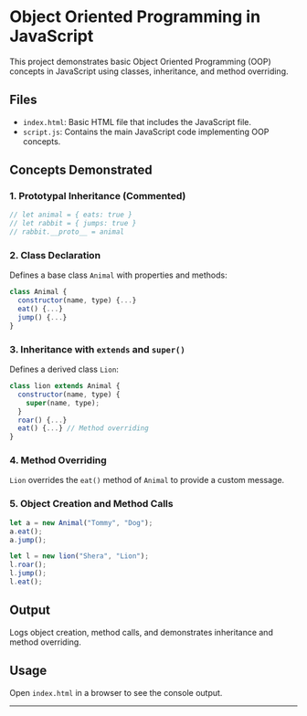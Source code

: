 # Object Oriented Programming in JavaScript

This project demonstrates basic Object Oriented Programming (OOP) concepts in JavaScript using classes, inheritance, and method overriding.

## Files

* `index.html`: Basic HTML file that includes the JavaScript file.
* `script.js`: Contains the main JavaScript code implementing OOP concepts.

## Concepts Demonstrated

### 1. **Prototypal Inheritance (Commented)**

```js
// let animal = { eats: true }
// let rabbit = { jumps: true }
// rabbit.__proto__ = animal
```

### 2. **Class Declaration**

Defines a base class `Animal` with properties and methods:

```js
class Animal {
  constructor(name, type) {...}
  eat() {...}
  jump() {...}
}
```

### 3. **Inheritance with `extends` and `super()`**

Defines a derived class `Lion`:

```js
class lion extends Animal {
  constructor(name, type) {
    super(name, type);
  }
  roar() {...}
  eat() {...} // Method overriding
}
```

### 4. **Method Overriding**

`Lion` overrides the `eat()` method of `Animal` to provide a custom message.

### 5. **Object Creation and Method Calls**

```js
let a = new Animal("Tommy", "Dog");
a.eat();
a.jump();

let l = new lion("Shera", "Lion");
l.roar();
l.jump();
l.eat();
```

## Output

Logs object creation, method calls, and demonstrates inheritance and method overriding.

## Usage

Open `index.html` in a browser to see the console output.

---